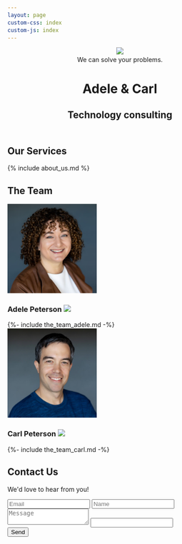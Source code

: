 ```yaml
---
layout: page
custom-css: index
custom-js: index
---
```


<header>
<img src="{{ '/assets/hero.jpg' | relative_url }}" />
<div>
    We can solve your problems.
    <h1>Adele & Carl</h1>
    <h2>Technology consulting</h2>
</div>
</header>

<section id="our-story" markdown="1">

## Our Services

{% include about_us.md %}

</section>

<section id="the-team"><div>
    <h2>The Team</h2>
    <div>
        <img class="headshot" src="/assets/headshot_adele.jpg" width=200 />
        <h3>Adele Peterson <a class="social" href="{{ site.data.website.linkedin.adele }}"><img src="{{ '/assets/linkedin.svg' | relative_url }}"></a></h3>
        {%- include the_team_adele.md -%}
    </div>
    <div>
        <img class="headshot" src="/assets/headshot_carl.jpg" width=200 />
        <h3>Carl Peterson <a class="social" href="{{ site.data.website.linkedin.carl }}"><img src="{{ '/assets/linkedin.svg' | relative_url }}"></a></h3>
        {%- include the_team_carl.md -%}
    </div>
</div></section>

<section id="contact-us" markdown="1">

## Contact Us

We'd love to hear from you!

<form id="my-form" action="https://formspree.io/FORMID" method="POST">
<input type="email" id="email" name="email" placeholder="Email" />
<input type="text" id="name" name="name" placeholder="Name" />
<textarea id="message" name="message" placeholder="Message">
</textarea>

<input type="text" name="_gotcha" class="gotcha" />
<div>
    <button id="my-form-button">Send</button>
</div>
<p id="my-form-status"></p>
</form>

</section>